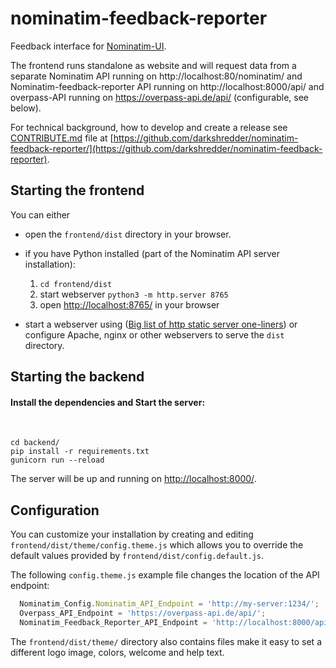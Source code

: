 # nominatim-feedback-reporter

Feedback interface for [Nominatim-UI](https://github.com/osm-search/nominatim-ui/).

The frontend runs standalone as website and will request data
from a separate Nominatim API running on http://localhost:80/nominatim/ and Nominatim-feedback-reporter API running on  http://localhost:8000/api/ and overpass-API running on https://overpass-api.de/api/ (configurable, see below).


For technical background, how to develop and create a release see [CONTRIBUTE.md](CONTRIBUTE.md) file at [https://github.com/darkshredder/nominatim-feedback-reporter/](https://github.com/darkshredder/nominatim-feedback-reporter).


## Starting the frontend

You can either

* open the `frontend/dist` directory in your browser.

* if you have Python installed (part of the Nominatim API server installation):

   1. `cd frontend/dist`
   2. start webserver `python3 -m http.server 8765` 
   3. open [http://localhost:8765/]() in your browser

* start a webserver using ([Big list of http static server one-liners](https://gist.github.com/willurd/5720255)) or configure Apache, nginx or other webservers to serve the `dist` directory.

## Starting the backend
#### Install the dependencies and Start the server:
</br>

```
cd backend/
pip install -r requirements.txt
gunicorn run --reload
```

The server will be up and running on [http://localhost:8000/]().

## Configuration

You can customize your installation by creating and editing `frontend/dist/theme/config.theme.js` which allows you to override the default values provided by `frontend/dist/config.default.js`.

The following `config.theme.js` example file changes the location of the API endpoint:

```javascript
  Nominatim_Config.Nominatim_API_Endpoint = 'http://my-server:1234/';
  Overpass_API_Endpoint = 'https://overpass-api.de/api/';
  Nominatim_Feedback_Reporter_API_Endpoint = 'http://localhost:8000/api/';
```

The `frontend/dist/theme/` directory also contains files make it easy to set a different
logo image, colors, welcome and help text.
